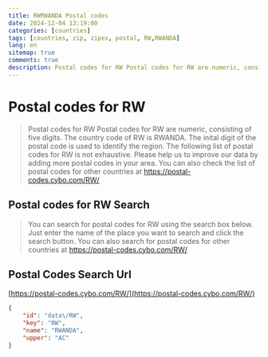 ```yaml
---
title: RWRWANDA Postal codes 
date: 2024-12-04 13:19:00
categories: [countries]
tags: [countries, zip, zipex, postal, RW,RWANDA]
lang: en
sitemap: true
comments: true
description: Postal codes for RW Postal codes for RW are numeric, consisting of five digits. The country code of RW is RWANDA. The inital digit of the postal code is used to identify the region. The following list of postal codes for RW is not exhaustive. Please help us to improve our data by adding more postal codes in your area. You can also check the list of postal codes for other countries at https://postal-codes.cybo.com/RW/
---
```


# Postal codes for RW
> Postal codes for RW Postal codes for RW are numeric, consisting of five digits. The country code of RW is RWANDA. The inital digit of the postal code is used to identify the region. The following list of postal codes for RW is not exhaustive. Please help us to improve our data by adding more postal codes in your area. You can also check the list of postal codes for other countries at https://postal-codes.cybo.com/RW/

## Postal codes for RW Search 
> You can search for postal codes for RW using the search box below. Just enter the name of the place you want to search and click the search button. You can also search for postal codes for other countries at https://postal-codes.cybo.com/RW/

## Postal Codes Search Url

[https://postal-codes.cybo.com/RW/](https://postal-codes.cybo.com/RW/)
```json
{
    "id": "data\/RW",
    "key": "RW",
    "name": "RWANDA",
    "upper": "AC"
}
```
